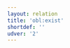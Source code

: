 ```yaml
---
layout: relation
title: 'obl:exist'
shortdef: ''
udver: '2'
---
```

<!-- Interlanguage links updated Út zář 29 18:41:33 CEST 2020 -->
